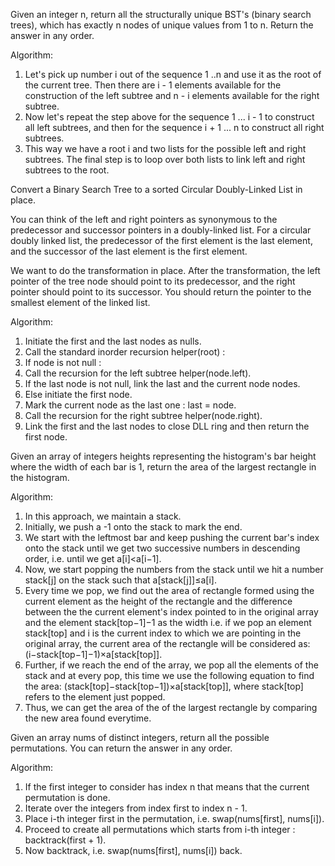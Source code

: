 Given an integer n, return all the structurally unique BST's (binary search trees), which has exactly n nodes of unique values from 1 to n. Return the answer in any order.

Algorithm:
1. Let's pick up number i out of the sequence 1 ..n and use it as the root of the current tree. Then there are i - 1 elements available for the construction of the left subtree and n - i elements available for the right subtree.
2. Now let's repeat the step above for the sequence 1 ... i - 1 to construct all left subtrees, and then for the sequence i + 1 ... n to construct all right subtrees.
3. This way we have a root i and two lists for the possible left and right subtrees. The final step is to loop over both lists to link left and right subtrees to the root.

Convert a Binary Search Tree to a sorted Circular Doubly-Linked List in place.

You can think of the left and right pointers as synonymous to the predecessor and successor pointers in a doubly-linked list. For a circular doubly linked list, the predecessor of the first element is the last element, and the successor of the last element is the first element.

We want to do the transformation in place. After the transformation, the left pointer of the tree node should point to its predecessor, and the right pointer should point to its successor. You should return the pointer to the smallest element of the linked list.

Algorithm:
1. Initiate the first and the last nodes as nulls.
2. Call the standard inorder recursion helper(root) :
3. If node is not null :
4. Call the recursion for the left subtree helper(node.left).
5. If the last node is not null, link the last and the current node nodes.
6. Else initiate the first node.
7. Mark the current node as the last one : last = node.
8. Call the recursion for the right subtree helper(node.right).
9. Link the first and the last nodes to close DLL ring and then return the first node.

Given an array of integers heights representing the histogram's bar height where the width of each bar is 1, return the area of the largest rectangle in the histogram.

Algorithm:
1. In this approach, we maintain a stack.
2. Initially, we push a -1 onto the stack to mark the end.
3. We start with the leftmost bar and keep pushing the current bar's index onto the stack until we get two successive numbers in descending order, i.e. until we get 
a[i]<a[i−1].
4. Now, we start popping the numbers from the stack until we hit a number stack[j] on the stack such that a[stack[j]]≤a[i].
5. Every time we pop, we find out the area of rectangle formed using the current element as the height of the rectangle and the difference between the the current element's index pointed to in the original array and the element stack[top−1]−1 as the width i.e. if we pop an element stack[top] and i is the current index to which we are pointing in the original array, the current area of the rectangle will be considered as: (i−stack[top−1]−1)×a[stack[top]].
6. Further, if we reach the end of the array, we pop all the elements of the stack and at every pop, this time we use the following equation to find the area: (stack[top]−stack[top−1])×a[stack[top]], where stack[top] refers to the element just popped.
7. Thus, we can get the area of the of the largest rectangle by comparing the new area found everytime.

Given an array nums of distinct integers, return all the possible permutations. You can return the answer in any order.

Algorithm:
1. If the first integer to consider has index n that means that the current permutation is done.
2. Iterate over the integers from index first to index n - 1.
3. Place i-th integer first in the permutation, i.e. swap(nums[first], nums[i]).
4. Proceed to create all permutations which starts from i-th integer : backtrack(first + 1).
5. Now backtrack, i.e. swap(nums[first], nums[i]) back.
